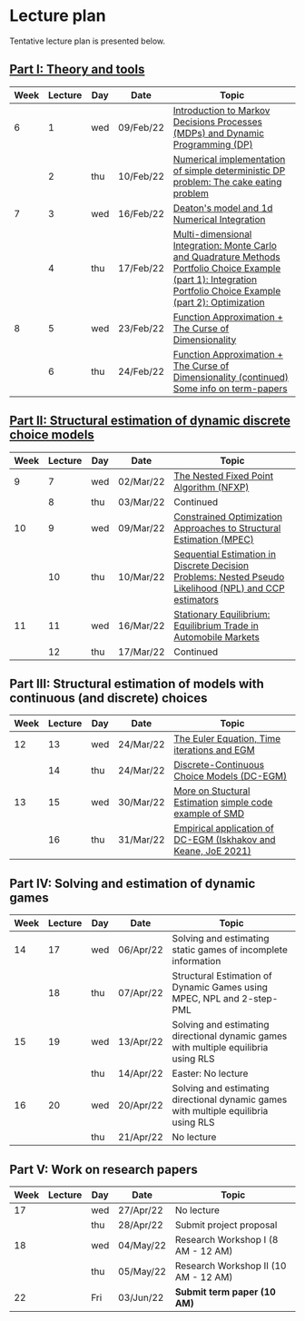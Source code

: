 # Lecture plan
Tentative lecture plan is presented below. 

## [Part I: Theory and tools](https://github.com/bschjerning/dp_ucph/tree/main/1_theory_tools)                                                      

| Week | Lecture | Day | Date      | Topic |
|------|---------|-----|-----------|------------------------------------------------------|
| 6    | 1       | wed | 09/Feb/22 | [Introduction to Markov Decisions Processes (MDPs) and Dynamic Programming (DP)](https://github.com/bschjerning/dp_ucph/blob/main/1_theory_tools/01_dp_intro.ipynb)                          |
|      | 2       | thu | 10/Feb/22 | [Numerical implementation of simple deterministic DP problem: The cake eating problem](https://github.com/bschjerning/dp_ucph/blob/main/1_theory_tools/02_cake_eating_example.ipynb)  |
| 7    | 3       | wed | 16/Feb/22 | [Deaton's model and 1d Numerical Integration](https://github.com/bschjerning/dp_ucph/blob/main/1_theory_tools/03_deaton_1d_integration.ipynb)    |  
|      | 4       | thu | 17/Feb/22 |  [Multi-dimensional Integration: Monte Carlo and Quadrature Methods](https://github.com/bschjerning/dp_ucph/blob/main/1_theory_tools/04_multi_d_integration.ipynb)  <br> [Portfolio Choice Example (part 1): Integration](https://github.com/bschjerning/dp_ucph/blob/main/1_theory_tools/04a_portfolio_integration.ipynb)<br> [Portfolio Choice Example (part 2): Optimization](https://github.com/bschjerning/dp_ucph/blob/main/1_theory_tools/04b_portfolio_optimal.ipynb)| 
| 8    | 5       | wed | 23/Feb/22 |  [Function Approximation + The Curse of Dimensionality](https://github.com/bschjerning/dp_ucph/blob/main/1_theory_tools/05_interpolation.ipynb)|
|      | 6       | thu | 24/Feb/22 |   [Function Approximation + The Curse of Dimensionality (continued)](https://github.com/bschjerning/dp_ucph/blob/main/1_theory_tools/05_interpolation.ipynb) <br> [Some info on term-papers](https://github.com/bschjerning/dp_ucph/blob/main/5_term_paper/term_paoer.ipynb) |

## [Part II: Structural estimation of dynamic discrete choice models](https://github.com/bschjerning/dp_ucph/tree/main/2_dynamic_discrete_choice)      
| Week | Lecture | Day | Date      | Topic |
|------|---------|-----|-----------|------------------------------------------------------|
| 9  | 7  | wed | 02/Mar/22 | [The Nested Fixed Point Algorithm (NFXP)](https://github.com/bschjerning/dp_ucph/blob/main/2_dynamic_discrete_choice/1_nfxp.pdf)|
|    | 8  | thu | 03/Mar/22 | Continued |
| 10 | 9  | wed | 09/Mar/22 | [Constrained Optimization Approaches to Structural Estimation (MPEC)](https://github.com/bschjerning/dp_ucph/blob/main/2_dynamic_discrete_choice/2_mpec.pdf)|
|    | 10 | thu | 10/Mar/22 | [Sequential Estimation in Discrete Decision Problems: Nested Pseudo Likelihood (NPL) and CCP estimators ](https://github.com/bschjerning/dp_ucph/blob/main/2_dynamic_discrete_choice/3_npl.pdf)  |
| 11 | 11 | wed | 16/Mar/22 | [Stationary Equilibrium: Equilibrium Trade in Automobile Markets](https://github.com/bschjerning/dp_ucph/blob/main/2_dynamic_discrete_choice/4_eqbtrade.pdf)         |
|    | 12 | thu | 17/Mar/22 | Continued             |

## Part III: Structural estimation of models with continuous (and discrete) choices
| Week | Lecture | Day | Date      | Topic |
|------|---------|-----|-----------|------------------------------------------------------|
| 12 | 13 | wed | 24/Mar/22 | [The Euler Equation, Time iterations and EGM](https://github.com/bschjerning/dp_ucph/blob/main/3_discrete_continuous_choice/1_euler_egm.ipynb) |
|    | 14 | thu | 24/Mar/22 | [Discrete-Continuous Choice Models  (DC-EGM)](https://github.com/bschjerning/dp_ucph/blob/main/3_discrete_continuous_choice/2_dcegm.pdf) | 
| 13 | 15 | wed | 30/Mar/22 | [More on Stuctural Estimation](https://github.com/bschjerning/dp_ucph/blob/main/3_discrete_continuous_choice/3_struct_est.pdf) [simple code example of SMD]()  |
|    | 16 | thu | 31/Mar/22 | [Empirical application of DC-EGM (Iskhakov and Keane, JoE 2021)](https://github.com/bschjerning/dp_ucph/blob/main/3_discrete_continuous_choice/4_aupens_dc_egm.pdf)|

## Part IV: Solving and estimation of dynamic games	
| Week | Lecture | Day | Date      | Topic |
|------|---------|-----|-----------|------------------------------------------------------|
| 14 | 17 | wed | 06/Apr/22 | Solving and estimating static games of incomplete information                          |
|    | 18 | thu | 07/Apr/22 | Structural Estimation of Dynamic Games using MPEC, NPL and 2-step-PML                  |
| 15 | 19 | wed | 13/Apr/22 | Solving  and estimating directional dynamic games with multiple equilibria using RLS  |
|    |    | thu | 14/Apr/22 | Easter: No lecture                                                                     |
| 16 | 20 | wed | 20/Apr/22 | Solving  and estimating directional dynamic games with multiple equilibria using RLS   |
|    |    | thu | 21/Apr/22 | No lecture                                                                             |

## Part V: Work on research papers
| Week | Lecture | Day | Date      | Topic |
|------|---------|-----|-----------|------------------------------------------------------|
| 17 |  | wed | 27/Apr/22 | No lecture                           |
|    |  | thu | 28/Apr/22 | Submit project proposal              |
| 18 |  | wed | 04/May/22 | Research Workshop I (8 AM - 12 AM)   |
|    |  | thu | 05/May/22 | Research Workshop II (10 AM - 12 AM) |
| 22 |  | Fri | 03/Jun/22 | **Submit term paper (10 AM)**        |